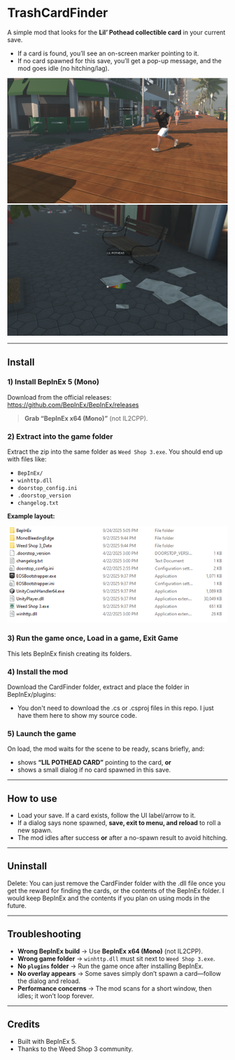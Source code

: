 # TrashCardFinder
A simple mod that looks for the **Lil’ Pothead collectible card** in your current save.

- If a card is found, you’ll see an on-screen marker pointing to it.
- If no card spawned for this save, you’ll get a pop-up message, and the mod goes idle (no hitching/lag).

![Example1](images/Example1.PNG)
![Example2](images/Example2.PNG)

---

## Install

### 1) Install BepInEx 5 (Mono)

Download from the official releases:  
<https://github.com/BepInEx/BepInEx/releases>

> **Grab “BepInEx x64 (Mono)”** (not IL2CPP).

### 2) Extract into the game folder

Extract the zip into the same folder as `Weed Shop 3.exe`. You should end up with files like:

- `BepInEx/`
- `winhttp.dll`
- `doorstop_config.ini`
- `.doorstop_version`
- `changelog.txt`

**Example layout:**

![Step 2: files next to the game EXE](images/Step222.PNG)

### 3) Run the game once, Load in a game, Exit Game

This lets BepInEx finish creating its folders.

### 4) Install the mod

Download the CardFinder folder, extract and place the folder in BepInEx/plugins:
- You don't need to download the .cs or .csproj files in this repo. I just have them here to show my source code.

### 5) Launch the game

On load, the mod waits for the scene to be ready, scans briefly, and:

- shows **“LIL POTHEAD CARD”** pointing to the card, **or**
- shows a small dialog if no card spawned in this save.

---

## How to use

- Load your save. If a card exists, follow the UI label/arrow to it.
- If a dialog says none spawned, **save, exit to menu, and reload** to roll a new spawn.
- The mod idles after success **or** after a no-spawn result to avoid hitching.

---

## Uninstall

Delete: You can just remove the CardFinder folder with the .dll file once you get the reward for finding the cards, or the contents of the BepInEx folder. I would keep BepInEx and the contents if you plan on using mods in the future.

---

## Troubleshooting

- **Wrong BepInEx build** → Use **BepInEx x64 (Mono)** (not IL2CPP).
- **Wrong game folder** → `winhttp.dll` must sit next to `Weed Shop 3.exe`.
- **No `plugins` folder** → Run the game once after installing BepInEx.
- **No overlay appears** → Some saves simply don’t spawn a card—follow the dialog and reload.
- **Performance concerns** → The mod scans for a short window, then idles; it won’t loop forever.

---

## Credits

- Built with BepInEx 5.
- Thanks to the Weed Shop 3 community.

